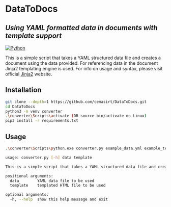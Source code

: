 # DataToDocs
## _Using YAML formatted data in documents with template support_

[![Python](https://www.python.org/static/community_logos/python-powered-w-70x28.png)](https://www.python.org/)

This is a simple script that takes a YAML structured data file and creates a document using the data provided.
For referencing data in the document Jinja2 templating engine is used. For info on usage and syntax, please visit official [Jinja2] website.

## Installation
```bash
git clone --depth=1 https://github.com/cemasirt/DataToDocs.git
cd DataToDocs
python3 -m venv converter
.\converter\Scripts\activate (OR source bin/activate on Linux)
pip3 install -r requirements.txt
```

## Usage
```bash
.\converter\Scripts\python.exe converter.py example_data.yml example_template.html > policy.html
```

```bash
usage: converter.py [-h] data template

This is a simple script that takes a YAML structured data file and creates a document using the data provided.

positional arguments:
  data        YAML data file to be used
  template    templated HTML file to be used

optional arguments:
  -h, --help  show this help message and exit
```

[Jinja2]:  <https://jinja.palletsprojects.com/en/3.0.x>
